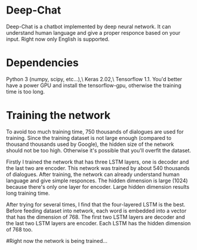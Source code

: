 # Deep-Chat
Deep-Chat is a chatbot implemented by deep neural network. It can understand human language and give a proper responce based on your input. Right now only English is supported.

# Dependencies
Python 3 (numpy, scipy, etc...),\\
Keras 2.02,\\
Tensorflow 1.1. You'd better have a power GPU and install the tensorflow-gpu, otherwise the training time is too long. 

# Training the network
To avoid too much training time, 750 thousands of dialogues are used for training. Since the training dataset is not large enough (compared to thousand thousands used by Google), the hidden size of the network should not be too high. Otherwise it's possible that you'll overfit the dataset.

Firstly I trained the network that has three LSTM layers, one is decoder and the last two are encoder. This network was trained by about 540 thousands of dialogues. After training, the network can already understand human language and give simple responces. The hidden dimension is large (1024) because there's only one layer for encoder. Large hidden dimension results long training time. 
 
After trying for several times, I find that the four-layered LSTM is the best. Before feeding dataset into network, each word is embedded into a vector that has the dimension of 768. The first two LSTM layers are decoder and the last two LSTM layers are encoder. Each LSTM has the hidden dimension of 768 too. 

#Right now the network is being trained...
